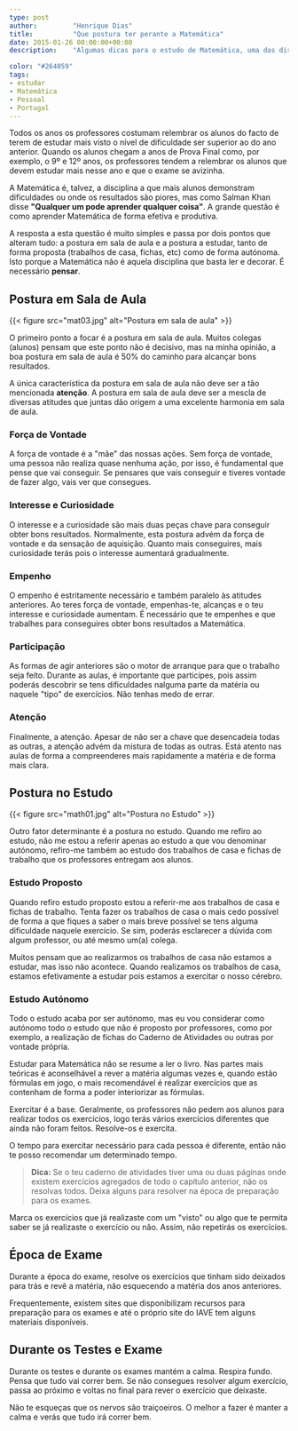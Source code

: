 ```yaml
---
type: post
author:         "Henrique Dias"
title:          "Que postura ter perante a Matemática"
date: 2015-01-26 00:00:00+00:00
description:    "Algumas dicas para o estudo de Matemática, uma das disciplinas em que os estudantes têm mais problemas. Prepara-te para os exames continuamente."

color: "#264059"
tags:
- estudar
- Matemática
- Pessoal
- Portugal
---
```


Todos os anos os professores costumam relembrar os alunos do facto de terem de estudar mais visto o nível de dificuldade ser superior ao do ano anterior. Quando os alunos chegam a anos de Prova Final como, por exemplo, o 9º e 12º anos, os professores tendem a relembrar os alunos que devem estudar mais nesse ano e que o exame se avizinha.

A Matemática é, talvez, a disciplina a que mais alunos demonstram dificuldades ou onde os resultados são piores, mas como Salman Khan disse **"Qualquer um pode aprender qualquer coisa"**. A grande questão é como aprender Matemática de forma efetiva e produtiva.

A resposta a esta questão é muito simples e passa por dois pontos que alteram tudo: a postura em sala de aula e a postura a estudar, tanto de forma proposta (trabalhos de casa, fichas, etc) como de forma autónoma. Isto porque a Matemática não é aquela disciplina que basta ler e decorar. É necessário **pensar**.

## Postura em Sala de Aula

{{< figure src="mat03.jpg" alt="Postura em sala de aula" >}}

O primeiro ponto a focar é a postura em sala de aula. Muitos colegas (alunos) pensam que este ponto não é decisivo, mas na minha opinião, a boa postura em sala de aula é 50% do caminho para alcançar bons resultados.

A única característica da postura em sala de aula não deve ser a tão mencionada **atenção**. A postura em sala de aula deve ser a mescla de diversas atitudes que juntas dão origem a uma excelente harmonia em sala de aula.

### Força de Vontade

A força de vontade é a "mãe" das nossas ações. Sem força de vontade, uma pessoa não realiza quase nenhuma ação, por isso, é fundamental que pense que vai conseguir. Se pensares que vais conseguir e tiveres vontade de fazer algo, vais ver que consegues.

### Interesse e Curiosidade

O interesse e a curiosidade são mais duas peças chave para conseguir obter bons resultados. Normalmente, esta postura advém da força de vontade e da sensação de aquisição. Quanto mais conseguires, mais curiosidade terás pois o interesse aumentará gradualmente.

### Empenho

O empenho é estritamente necessário e também paralelo às atitudes anteriores. Ao teres força de vontade, empenhas-te, alcanças e o teu interesse e curiosidade aumentam. É necessário que te empenhes e que trabalhes para conseguires obter bons resultados a Matemática.

### Participação

As formas de agir anteriores são o motor de arranque para que o trabalho seja feito. Durante as aulas, é importante que participes, pois assim poderás descobrir se tens dificuldades nalguma parte da matéria ou naquele "tipo" de exercícios. Não tenhas medo de errar.

### Atenção

Finalmente, a atenção. Apesar de não ser a chave que desencadeia todas as outras, a atenção advém da mistura de todas as outras. Está atento nas aulas de forma a compreenderes mais rapidamente a matéria e de forma mais clara.

## Postura no Estudo

{{< figure src="math01.jpg" alt="Postura no Estudo" >}}

Outro fator determinante é a postura no estudo. Quando me refiro ao estudo, não me estou a referir apenas ao estudo a que vou denominar autónomo, refiro-me também ao estudo dos trabalhos de casa e fichas de trabalho que os professores entregam aos alunos.

### Estudo Proposto

Quando refiro estudo proposto estou a referir-me aos trabalhos de casa e fichas de trabalho. Tenta fazer os trabalhos de casa o mais cedo possível de forma a que fiques a saber o mais breve possível se tens alguma dificuldade naquele exercício. Se sim, poderás esclarecer a dúvida com algum professor, ou até mesmo um(a) colega.

Muitos pensam que ao realizarmos os trabalhos de casa não estamos a estudar, mas isso não acontece. Quando realizamos os trabalhos de casa, estamos efetivamente a estudar pois estamos a exercitar o nosso cérebro.

### Estudo Autónomo

Todo o estudo acaba por ser autónomo, mas eu vou considerar como autónomo todo o estudo que não é proposto por professores, como por exemplo, a realização de fichas do Caderno de Atividades ou outras por vontade própria.

Estudar para Matemática não se resume a ler o livro. Nas partes mais teóricas é aconselhável a rever a matéria algumas vezes e, quando estão fórmulas em jogo, o mais recomendável é realizar exercícios que as contenham de forma a poder interiorizar as fórmulas.

Exercitar é a base. Geralmente, os professores não pedem aos alunos para realizar todos os exercícios, logo terás vários exercícios diferentes que ainda não foram feitos. Resolve-os e exercita.

O tempo para exercitar necessário para cada pessoa é diferente, então não te posso recomendar um determinado tempo.

> **Dica:** Se o teu caderno de atividades tiver uma ou duas páginas onde existem exercícios agregados de todo o capítulo anterior, não os resolvas todos. Deixa alguns para resolver na época de preparação para os exames.

Marca os exercícios que já realizaste com um "visto" ou algo que te permita saber se já realizaste o exercício ou não. Assim, não repetirás os exercícios.

## Época de Exame

Durante a época do exame, resolve os exercícios que tinham sido deixados para trás e revê a matéria, não esquecendo a matéria dos anos anteriores.

Frequentemente, existem sites que disponibilizam recursos para preparação para os exames e até o próprio site do IAVE tem alguns materiais disponíveis.

## Durante os Testes e Exame

Durante os testes e durante os exames mantém a calma. Respira fundo. Pensa que tudo vai correr bem. Se não consegues resolver algum exercício, passa ao próximo e voltas no final para rever o exercício que deixaste.

Não te esqueças que os nervos são traiçoeiros. O melhor a fazer é manter a calma e verás que tudo irá correr bem.

